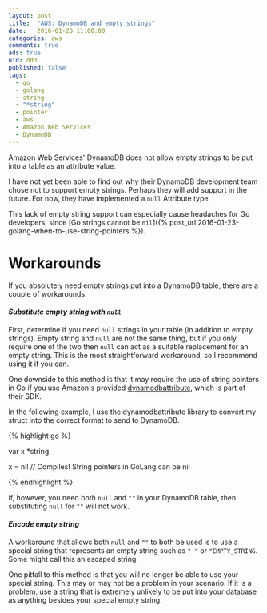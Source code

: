```yaml
---
layout: post
title:  "AWS: DynamoDB and empty strings"
date:   2016-01-23 11:00:00
categories: aws
comments: true
ads: true
uid: dd3
published: false
tags: 
  - go 
  - golang 
  - string 
  - "*string" 
  - pointer
  - aws
  - Amazon Web Services
  - DynamoDB
---
```

Amazon Web Services' DynamoDB does not allow empty strings to be put into a table as an attribute value. 

I have not yet been able to find out why their DynamoDB development team chose not to support empty strings. Perhaps they will add support in the future. For now, they have implemented a `null` Attribute type.

This lack of empty string support can especially cause headaches for Go developers, since [Go strings cannot be `nil`]({% post_url 2016-01-23-golang-when-to-use-string-pointers %}).

# Workarounds

If you absolutely need empty strings put into a DynamoDB table, there are a couple of workarounds.

#### _Substitute empty string with `null`_

First, determine if you need `null` strings in your table (in addition to empty strings). Empty string and `null` are not the same thing, but if you only require one of the two then `null` can act as a suitable replacement for an empty string. This is the most straightforward workaround, so I recommend using it if you can.

One downside to this method is that it may require the use of string pointers in Go if you use Amazon's provided [dynamodbattribute](http://docs.aws.amazon.com/sdk-for-go/api/service/dynamodb/dynamodbattribute.html), which is part of their SDK.

In the following example, I use the dynamodbattribute library to convert my struct into the correct format to send to DynamoDB.

{% highlight go %}

var x *string

x = nil // Compiles! String pointers in GoLang can be nil

{% endhighlight %}

If, however, you need both `null` and `""` in your DynamoDB table, then substituting `null` for `""` will not work.

#### _Encode empty string_

A workaround that allows both `null` and `""` to both be used is to use a special string that represents an empty string such as `" "` or `"EMPTY_STRING`. Some might call this an escaped string. 

One pitfall to this method is that you will no longer be able to use your special string. This may or may not be a problem in your scenario. If it is a problem, use a string that is extremely unlikely to be put into your database as anything besides your special empty string.

